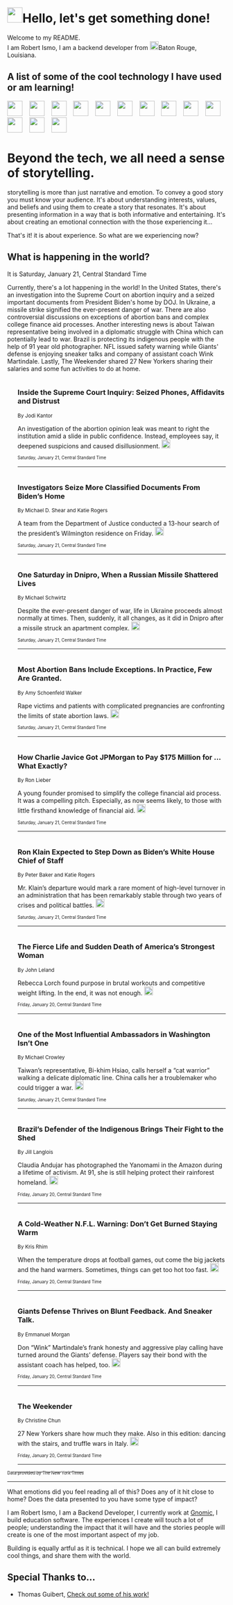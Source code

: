<h1><img src="https://emojis.slackmojis.com/emojis/images/1643514375/3493/hot-coffee.gif?1643514375" width="35"/>Hello, let's get something done!</h1>

<p>Welcome to my README.<br/>
I am Robert Ismo, I am a backend developer from <img src="https://emojis.slackmojis.com/emojis/images/1638395689/50435/moulin_rouge.png?1638395689" width="20"/>Baton Rouge, Louisiana.</p>
<h2>A list of some of the cool technology I have used or am learning!</h2>
<p>
<img src="https://emojis.slackmojis.com/emojis/images/1643516091/21142/meow_bongotap.gif?1643516091" width="35" alt="">
<img src="https://img.shields.io/badge/Favorite%20Frontend%20Framework-SvelteKit-f83903" alt="">
<img src="https://img.shields.io/badge/Second%20Favorite-Vue-40b581" alt="">
<img src="https://img.shields.io/badge/Most%20Used%20Runtime-Nodejs-78b061" alt="">
<img src="https://emojis.slackmojis.com/emojis/images/1643517416/34482/fire.gif?1643517416" width="35" alt="">
<img src="https://img.shields.io/badge/Javascript%20But%20Better-Typescript-0078ca" alt="">
<img src="https://img.shields.io/badge/Favorite%20Language-Elixir-3e244d" alt="">
<img src="https://img.shields.io/badge/Containerize%20Everything-Docker-6ac9ef" alt="">
<img src="https://emojis.slackmojis.com/emojis/images/1643514596/5999/meow_party.gif?1643514596" width="35" alt="">
<img src="https://img.shields.io/badge/API%20Love%20Language-Graphql-de32a5" alt="">
<img src="https://img.shields.io/badge/Our%20Favorite%20Version%20Controller-Git-e94f33" alt="">
<img src="https://img.shields.io/badge/Favorite%20Database-Redis-d42d1d" alt="">
<img src="https://emojis.slackmojis.com/emojis/images/1643514559/5584/deployparrot.gif?1643514559" width="35" alt="">
<img src="https://img.shields.io/badge/Container%20Interstate-RabbitMQ-f66200" alt="">
<img src="https://img.shields.io/badge/Gotta%20Learn-Kubernetes-316adf" alt="">
<img src="https://img.shields.io/badge/Really%20Mature%20Now-WASM-654fef" alt="">
<img src="https://emojis.slackmojis.com/emojis/images/1666642497/61942/dance_vibe.gif?1666642497" width="35" alt="">
<img src="https://img.shields.io/badge/For%20My%20M1-ARM64-657d96" alt="">
<img src="https://img.shields.io/badge/Loving%20This%20So%20Much-TailwindCSS-17bcb5" alt="">
<img src="https://img.shields.io/badge/Cool%20Build%20Tool-Vite-f9cb24" alt="">
<img src="https://emojis.slackmojis.com/emojis/images/1669231376/62819/working-on-it.gif?1669231376" width="35" alt="">
<img src="https://img.shields.io/badge/Fun%20and%20Easy%20Database-MongoDB-5f8c49" alt="">
<img src="https://img.shields.io/badge/JS%20Life%20Support-NPM-c73737" alt="">
<img src="https://img.shields.io/badge/I%20Liked%20It-DynamoDB-0073b9" alt="">
<img src="https://emojis.slackmojis.com/emojis/images/1643514045/46/question.gif?1643514045" width="35" alt="">
<img src="https://img.shields.io/badge/cool-React-60d6f9" alt="">
<img src="https://img.shields.io/badge/Future%20Big%20Project-Lambda-f37e00" alt="">
<img src="https://img.shields.io/badge/NPM%20But%20Better-PNPM-f1aa07" alt="">
<img src="https://emojis.slackmojis.com/emojis/images/1643514943/9662/fbwow.gif?1643514943" width="35" alt="">
<img src="https://img.shields.io/badge/First%20Language-C-662079" alt="">
<img src="https://img.shields.io/badge/Where%20I%20Deploy%20Frontend-Vercel-000000" alt="">
<img src="https://img.shields.io/badge/Who%20Does%20not%20Want%20an%20App-Swift-f9492a" alt="">
<img src="https://emojis.slackmojis.com/emojis/images/1643514058/151/javascript.png?1643514058" width="35" alt="">
<img src="https://img.shields.io/badge/cool-Python-fbd542" alt="">
<img src="https://img.shields.io/badge/Favorite%20Something-Stripe-656cdc" alt="">
<img src="https://img.shields.io/badge/Of%20Course-HTML5-ed6327" alt="">
<img src="https://emojis.slackmojis.com/emojis/images/1660415405/60731/bomb.gif?1660415405" width="35" alt="">
<img src="https://img.shields.io/badge/hate-CSS-2964ec" alt="">
<img src="https://img.shields.io/badge/Learning-CircleCI-141215" alt="">
<img src="https://img.shields.io/badge/Learning-Rust-fbbb3b" alt="">
<img src="https://emojis.slackmojis.com/emojis/images/1660415397/60712/writing-hand.gif?1660415397" width="35" alt="">
<img src="https://img.shields.io/badge/Dev%20Browser%20of%20Choice-Firefox-cc4e26" alt="">
<img src="https://img.shields.io/badge/Recoverying%20From%20Windows-UNIX-1781e3" alt="">
<img src="https://img.shields.io/badge/LOVE-LogSeq-90c1c2" alt="">
<img src="https://emojis.slackmojis.com/emojis/images/1643514066/223/kirby.gif?1643514066" width="35" alt="">
<img src="https://img.shields.io/badge/Daily%20Driver-MacOS-e6e6e8" alt="">
<img src="https://img.shields.io/badge/Git%20Server-Github-000000" alt="">
<img src="https://img.shields.io/badge/enjoyable-EC2-f17428" alt="">
<img src="https://emojis.slackmojis.com/emojis/images/1643514239/2069/excited.gif?1643514239" width="35" alt="">
</p>
<h1>Beyond the tech, we all need a sense of storytelling.</h1>
<p>storytelling is more than just narrative and emotion. To convey a good story you must know your audience. It's about understanding interests, values, and beliefs and using them to create a story that resonates. It's about presenting information in a way that is both informative and entertaining. It's about creating an emotional connection with the those experiencing it...</p>
<p>That's it! it is about experience. So what are we experiencing now?</p>
<h2>What is happening in the world?</h2>
<p>It is Saturday, January 21, Central Standard Time</p>
<p>
Currently, there&#39;s a lot happening in the world! In the United States, there&#39;s an investigation into the Supreme Court on abortion inquiry and a seized important documents from President Biden&#39;s home by DOJ. In Ukraine, a missile strike signified the ever-present danger of war. There are also controversial discussions on exceptions of abortion bans and complex college finance aid processes. Another interesting news is about Taiwan representative being involved in a diplomatic struggle with China which can potentially lead to war. Brazil is protecting its indigenous people with the help of 91 year old photographer. NFL issued safety warning while Giants&#39; defense is enjoying sneaker talks and company of assistant coach Wink Martindale. Lastly, The Weekender shared 27 New Yorkers sharing their salaries and some fun activities to do at home.</p>
<ol>
<img src="https://img.shields.io/badge/-us-blue" alt="">
<h3>Inside the Supreme Court Inquiry: Seized Phones, Affidavits and Distrust</h3>
<sub>By Jodi Kantor</sub>
<p>An investigation of the abortion opinion leak was meant to right the institution amid a slide in public confidence. Instead, employees say, it deepened suspicions and caused disillusionment.  <a href="https://nyti.ms/3QY9niE"><img src="https://developer.nytimes.com/files/poweredby_nytimes_30b.png?v=1583354208352" height="20"></a></p>
<sub><sub>Saturday, January 21, Central Standard Time</sub></sub>
<hr/>
<img src="https://img.shields.io/badge/-us-blue" alt="">
<h3>Investigators Seize More Classified Documents From Biden’s Home</h3>
<sub>By Michael D. Shear and Katie Rogers</sub>
<p>A team from the Department of Justice conducted a 13-hour search of the president’s Wilmington residence on Friday.  <a href="https://nyti.ms/3GVofdf"><img src="https://developer.nytimes.com/files/poweredby_nytimes_30b.png?v=1583354208352" height="20"></a></p>
<sub><sub>Saturday, January 21, Central Standard Time</sub></sub>
<hr/>
<img src="https://img.shields.io/badge/-world-blue" alt="">
<h3>One Saturday in Dnipro, When a Russian Missile Shattered Lives</h3>
<sub>By Michael Schwirtz</sub>
<p>Despite the ever-present danger of war, life in Ukraine proceeds almost normally at times. Then, suddenly, it all changes, as it did in Dnipro after a missile struck an apartment complex.  <a href="https://nyti.ms/3ZPjudV"><img src="https://developer.nytimes.com/files/poweredby_nytimes_30b.png?v=1583354208352" height="20"></a></p>
<sub><sub>Saturday, January 21, Central Standard Time</sub></sub>
<hr/>
<img src="https://img.shields.io/badge/-us-blue" alt="">
<h3>Most Abortion Bans Include Exceptions. In Practice, Few Are Granted.</h3>
<sub>By Amy Schoenfeld Walker</sub>
<p>Rape victims and patients with complicated pregnancies are confronting the limits of state abortion laws.  <a href="https://nyti.ms/3kvhU0w"><img src="https://developer.nytimes.com/files/poweredby_nytimes_30b.png?v=1583354208352" height="20"></a></p>
<sub><sub>Saturday, January 21, Central Standard Time</sub></sub>
<hr/>
<img src="https://img.shields.io/badge/-business-blue" alt="">
<h3>How Charlie Javice Got JPMorgan to Pay $175 Million for … What Exactly?</h3>
<sub>By Ron Lieber</sub>
<p>A young founder promised to simplify the college financial aid process. It was a compelling pitch. Especially, as now seems likely, to those with little firsthand knowledge of financial aid.  <a href="https://nyti.ms/3ZM9AK9"><img src="https://developer.nytimes.com/files/poweredby_nytimes_30b.png?v=1583354208352" height="20"></a></p>
<sub><sub>Saturday, January 21, Central Standard Time</sub></sub>
<hr/>
<img src="https://img.shields.io/badge/-us-blue" alt="">
<h3>Ron Klain Expected to Step Down as Biden’s White House Chief of Staff</h3>
<sub>By Peter Baker and Katie Rogers</sub>
<p>Mr. Klain’s departure would mark a rare moment of high-level turnover in an administration that has been remarkably stable through two years of crises and political battles.  <a href="https://nyti.ms/3HmINgf"><img src="https://developer.nytimes.com/files/poweredby_nytimes_30b.png?v=1583354208352" height="20"></a></p>
<sub><sub>Saturday, January 21, Central Standard Time</sub></sub>
<hr/>
<img src="https://img.shields.io/badge/-nyregion-blue" alt="">
<h3>The Fierce Life and Sudden Death of America’s Strongest Woman</h3>
<sub>By John Leland</sub>
<p>Rebecca Lorch found purpose in brutal workouts and competitive weight lifting. In the end, it was not enough.  <a href="https://nyti.ms/3klngv8"><img src="https://developer.nytimes.com/files/poweredby_nytimes_30b.png?v=1583354208352" height="20"></a></p>
<sub><sub>Friday, January 20, Central Standard Time</sub></sub>
<hr/>
<img src="https://img.shields.io/badge/-us-blue" alt="">
<h3>One of the Most Influential Ambassadors in Washington Isn’t One</h3>
<sub>By Michael Crowley</sub>
<p>Taiwan’s representative, Bi-khim Hsiao, calls herself a “cat warrior” walking a delicate diplomatic line. China calls her a troublemaker who could trigger a war.  <a href="https://nyti.ms/3XtKFJu"><img src="https://developer.nytimes.com/files/poweredby_nytimes_30b.png?v=1583354208352" height="20"></a></p>
<sub><sub>Saturday, January 21, Central Standard Time</sub></sub>
<hr/>
<img src="https://img.shields.io/badge/-arts-blue" alt="">
<h3>Brazil’s Defender of the Indigenous Brings Their Fight to the Shed</h3>
<sub>By Jill Langlois</sub>
<p>Claudia Andujar has photographed the Yanomami in the Amazon during a lifetime of activism. At 91, she is still helping protect their rainforest homeland.  <a href="https://nyti.ms/3kjc3v5"><img src="https://developer.nytimes.com/files/poweredby_nytimes_30b.png?v=1583354208352" height="20"></a></p>
<sub><sub>Friday, January 20, Central Standard Time</sub></sub>
<hr/>
<img src="https://img.shields.io/badge/-sports-blue" alt="">
<h3>A Cold-Weather N.F.L. Warning: Don’t Get Burned Staying Warm</h3>
<sub>By Kris Rhim</sub>
<p>When the temperature drops at football games, out come the big jackets and the hand warmers. Sometimes, things can get too hot too fast.  <a href="https://nyti.ms/3QU6u2p"><img src="https://developer.nytimes.com/files/poweredby_nytimes_30b.png?v=1583354208352" height="20"></a></p>
<sub><sub>Friday, January 20, Central Standard Time</sub></sub>
<hr/>
<img src="https://img.shields.io/badge/-sports-blue" alt="">
<h3>Giants Defense Thrives on Blunt Feedback. And Sneaker Talk.</h3>
<sub>By Emmanuel Morgan</sub>
<p>Don “Wink” Martindale’s frank honesty and aggressive play calling have turned around the Giants’ defense. Players say their bond with the assistant coach has helped, too.  <a href="https://nyti.ms/3ZUCec6"><img src="https://developer.nytimes.com/files/poweredby_nytimes_30b.png?v=1583354208352" height="20"></a></p>
<sub><sub>Friday, January 20, Central Standard Time</sub></sub>
<hr/>
<img src="https://img.shields.io/badge/-briefing-blue" alt="">
<h3>The Weekender</h3>
<sub>By Christine Chun</sub>
<p>27 New Yorkers share how much they make. Also in this edition: dancing with the stairs, and truffle wars in Italy.  <a href="https://nyti.ms/3R1Qrjm"><img src="https://developer.nytimes.com/files/poweredby_nytimes_30b.png?v=1583354208352" height="20"></a></p>
<sub><sub>Friday, January 20, Central Standard Time</sub></sub>
<hr/>
</ol>
<a href="https://developer.nytimes.com"><sub><sub>Data provided by The New York Times</sub></sub></a>
<hr/>
<p>What emotions did you feel reading all of this? Does any of it hit close to home? Does the data presented to you have some type of impact?</p>
<p>I am Robert Ismo, I am a Backend Developer, I currently work at <a href="https://gnomic.education/">Gnomic</a>, I build education software. The experiences I create will touch a lot of people; understanding the impact that it will have and the stories people will create is one of the most important aspect of my job.</p>
<p>Building is equally artful as it is technical. I hope we all can build extremely cool things, and share them with the world.</p>
<h2>Special Thanks to...</h2>
<ul>
<li>Thomas Guibert, <a href="https://github.com/thmsgbrt/thmsgbrt">Check out some of his work!</a></li>
</ul>